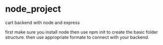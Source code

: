 # node_project
cart backend with node and express

first make sure you install node 
then use npm init to create the basic folder structure.
then use appropriate formate to connect with your backend.
